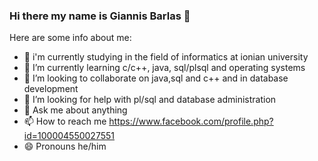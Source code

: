 ### Hi there my name is Giannis Barlas 👋

Here are some info about me:

- 🔭 i'm currently studying in the field of informatics at ionian university
- 🌱 I’m currently learning  c/c++, java, sql/plsql and operating systems
- 👯 I’m looking to collaborate on java,sql and c++ and in database development 
- 🤔 I’m looking for help with pl/sql and database administration
- 💬 Ask me about anything
- 📫 How to reach me https://www.facebook.com/profile.php?id=100004550027551
- 😄 Pronouns he/him


